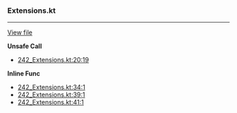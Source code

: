 ### Extensions.kt
---
[View file](../../precision_analyzed/242_Extensions.kt)

**Unsafe Call**

 - [242_Extensions.kt:20:19](../../precision_analyzed/242_Extensions.kt#L20)

**Inline Func**

 - [242_Extensions.kt:34:1](../../precision_analyzed/242_Extensions.kt#L34)
 - [242_Extensions.kt:39:1](../../precision_analyzed/242_Extensions.kt#L39)
 - [242_Extensions.kt:41:1](../../precision_analyzed/242_Extensions.kt#L41)
